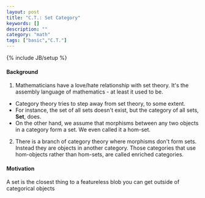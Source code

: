 ```yaml
---
layout: post
title: "C.T.: Set Category"
keywords: []
description: ""
category: "math"
tags: ["basic","C.T."]
---
```

{% include JB/setup %}

#### Background
1. Mathematicians have a love/hate relationship with set theory. It's the
   assembly language of mathematics - at least it used to be.
- Category theory tries to step away from set theory, to some extent.
- For instance, the set of all sets doesn't exist, but the category of all sets,
  $\textbf{Set}$, does.
- On the other hand, we assume that morphisms between any two objects in a
  category form a set. We even called it a hom-set.

2. There is a branch of category theory where morphisms don't form sets. Instead
   they are objects in another category. Those categories that use hom-objects
   rather than hom-sets, are called enriched categories.


#### Motivation
A set is the closest thing to a featureless blob you can get outside of
categorical objects


